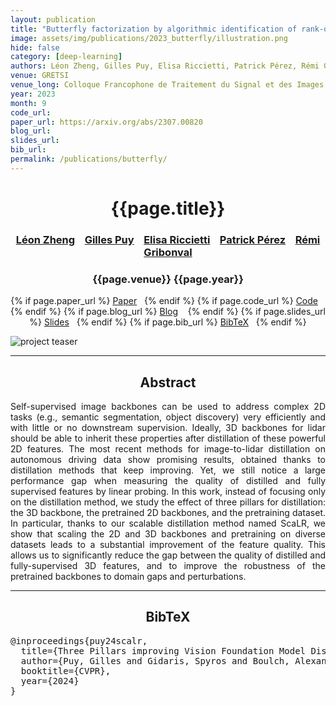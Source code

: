 ```yaml
---
layout: publication
title: "Butterfly factorization by algorithmic identification of rank-one blocks"
image: assets/img/publications/2023_butterfly/illustration.png
hide: false
category: [deep-learning]
authors: Léon Zheng, Gilles Puy, Elisa Riccietti, Patrick Pérez, Rémi Gribonval
venue: GRETSI
venue_long: Colloque Francophone de Traitement du Signal et des Images
year: 2023
month: 9
code_url: 
paper_url: https://arxiv.org/abs/2307.00820
blog_url:
slides_url:
bib_url:
permalink: /publications/butterfly/
---
```


<h1 align="center"> {{page.title}} </h1>
<!-- Simple call of authors -->
<!-- <h3 align="center"> {{page.authors}} </h3> -->
<!-- Alternatively you can add links to author pages -->
<h3 align="center"> <a href="https://leonzheng2.github.io/">Léon Zheng</a>  &nbsp;&nbsp; <a href="https://sites.google.com/site/puygilles/home">Gilles Puy</a>  &nbsp;&nbsp; <a href="https://perso.ens-lyon.fr/elisa.riccietti/">Elisa Riccietti</a>  &nbsp;&nbsp; <a href="https://ptrckprz.github.io/">Patrick Pérez</a> &nbsp;&nbsp; <a href="https://people.irisa.fr/Remi.Gribonval/">Rémi Gribonval</a></h3>


<h3 align="center"> {{page.venue}} {{page.year}} </h3>

<div align="center">
  <p>
    {% if page.paper_url %}
    <a href="{{ page.paper_url }}"><i class="far fa-file-pdf"></i> Paper</a>&nbsp;&nbsp;
    {% endif %}
    {% if page.code_url %}
    <a href="{{ page.code_url }}"><i class="fab fa-github"></i> Code</a> &nbsp;&nbsp;
    {% endif %}
    {% if page.blog_url %}
    <a href="{{ page.blog_url }}"><i class="fab fa-blogger"></i> Blog</a> &nbsp;&nbsp;
    {% endif %}
    {% if page.slides_url %}
    <a href="{{ page.slides_url }}"><i class="far fa-file-pdf"></i> Slides</a>&nbsp;&nbsp;
    {% endif %}
    {% if page.bib_url %}
    <a href="{{ page.bib_url}}"><i class="far fa-file-alt"></i> BibTeX</a>&nbsp;&nbsp;
    {% endif %}
  </p>
</div>

<div class="publication-teaser">
    <img src="../../{{ page.image }}" alt="project teaser"/>
</div>


<hr>

<h2  align="center"> Abstract</h2>

<p align="justify">Self-supervised image backbones can be used to address complex 2D tasks (e.g., semantic segmentation, object discovery) very efficiently and with little or no downstream supervision. Ideally, 3D backbones for lidar should be able to inherit these properties after distillation of these powerful 2D features. The most recent methods for image-to-lidar distillation on autonomous driving data show promising results, obtained thanks to distillation methods that keep improving. Yet, we still notice a large performance gap when measuring the quality of distilled and fully supervised features by linear probing. In this work, instead of focusing only on the distillation method, we study the effect of three pillars for distillation: the 3D backbone, the pretrained 2D backbones, and the pretraining dataset. In particular, thanks to our scalable distillation method named ScaLR, we show that scaling the 2D and 3D backbones and pretraining on diverse datasets leads to a substantial improvement of the feature quality. This allows us to significantly reduce the gap between the quality of distilled and fully-supervised 3D features, and to improve the robustness of the pretrained backbones to domain gaps and perturbations. </p>


<hr>


<h2  align="center">BibTeX</h2>
<left>
  <pre class="bibtex-box">
@inproceedings{puy24scalr,
  title={Three Pillars improving Vision Foundation Model Distillation for Lidar},
  author={Puy, Gilles and Gidaris, Spyros and Boulch, Alexandre and Sim\'eoni, Oriane and Sautier, Corentin and P\'erez, Patrick and Bursuc, Andrei and Marlet, Renaud},
  booktitle={CVPR},
  year={2024}
}</pre>
</left>

<br>
